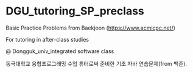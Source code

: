 # DGU_tutoring_SP_preclass

Basic Practice Problems from Baekjoon (https://www.acmicpc.net/)

For tutoring in after-class studies

@ Dongguk_univ_integrated software class  


동국대학교 융합프로그래밍 수업
튜터로써 준비한 기초 자바 연습문제(from 백준).
